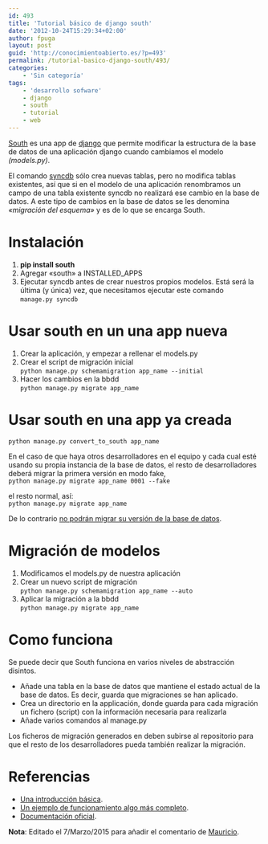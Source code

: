 ```yaml
---
id: 493
title: 'Tutorial básico de django south'
date: '2012-10-24T15:29:34+02:00'
author: fpuga
layout: post
guid: 'http://conocimientoabierto.es/?p=493'
permalink: /tutorial-basico-django-south/493/
categories:
    - 'Sin categoría'
tags:
    - 'desarrollo sofware'
    - django
    - south
    - tutorial
    - web
---
```


[South](http://south.aeracode.org/) es una app de [django](https://www.djangoproject.com/) que permite modificar la estructura de la base de datos de una aplicación django cuando cambiamos el modelo *(models.py)*.

El comando [syncdb](https://docs.djangoproject.com/en/dev/ref/django-admin/#django-admin-syncdb) sólo crea nuevas tablas, pero no modifica tablas existentes, así que si en el modelo de una aplicación renombramos un campo de una tabla existente syncdb no realizará ese cambio en la base de datos. A este tipo de cambios en la base de datos se les denomina *«migración del esquema»* y es de lo que se encarga South.

# Instalación

1. **pip install south**
2. Agregar «south» a INSTALLED\_APPS
3. Ejecutar syncdb antes de crear nuestros propios modelos. Está será la última (y única) vez, que necesitamos ejecutar este comando  
    `manage.py syncdb`

# Usar south en un una app nueva

1. Crear la aplicación, y empezar a rellenar el models.py
2. Crear el script de migración inicial  
    `python manage.py schemamigration app_name --initial`
3. Hacer los cambios en la bbdd  
    `python manage.py migrate app_name`

# Usar south en una app ya creada

`python manage.py convert_to_south app_name`

En el caso de que haya otros desarrolladores en el equipo y cada cual esté usando su propia instancia de la base de datos, el resto de desarrolladores deberá migrar la primera versión en modo fake,  
`python manage.py migrate app_name 0001 --fake`

el resto normal, así:  
`python manage.py migrate app_name`

De lo contrario [no podrán migrar su versión de la base de datos](http://south.readthedocs.org/en/latest/convertinganapp.html#converting-an-app).

# Migración de modelos

1. Modificamos el models.py de nuestra aplicación
2. Crear un nuevo script de migración  
    `python manage.py schemamigration app_name --auto`
3. Aplicar la migración a la bbdd  
    `python manage.py migrate app_name`

# Como funciona

Se puede decir que South funciona en varios niveles de abstracción disintos.

- Añade una tabla en la base de datos que mantiene el estado actual de la base de datos. Es decir, guarda que migraciones se han aplicado.
- Crea un directorio en la applicación, donde guarda para cada migración un fichero (script) con la información necesaria para realizarla
- Añade varios comandos al manage.py

Los ficheros de migración generados en deben subirse al repositorio para que el resto de los desarrolladores pueda también realizar la migración.

# Referencias

- [Una introducción básica](http://www.djangopro.com/2011/01/django-database-migration-tool-south-explained/).
- [Un ejemplo de funcionamiento algo más completo](http://agiliq.com/blog/2012/01/south/).
- [Documentación oficial](http://south.readthedocs.org/en/latest/index.html).

**Nota**: Editado el 7/Marzo/2015 para añadir el comentario de [Mauricio](http://conocimientoabierto.es/tutorial-basico-django-south/493/#comment-4055).